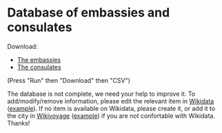 # Database of embassies and consulates

Download:
- [The embassies](https://query.wikidata.org/#%23Embassies%0ASELECT%20DISTINCT%0A%09%28SAMPLE%28%3Fcountry_label%29%20as%20%3Fcountry%29%0A%09%28SAMPLE%28%3Fcity_label%29%20as%20%3Fcity%29%0A%09%28SAMPLE%28%3Faddress%29%20as%20%3Faddress%29%0A%09%28SAMPLE%28%3Fcoordinates%29%20as%20%3Fcoordinates%29%0A%09%28SAMPLE%28%3Foperator_label%29%20as%20%3Foperator%29%0A%09%28SAMPLE%28%3Fphone%29%20as%20%3Fphone%29%0A%09%28SAMPLE%28%3Femail%29%20as%20%3Femail%29%0A%09%28SAMPLE%28%3Fwebsite%29%20as%20%3Fwebsite%29%0A%09%28SAMPLE%28%3Ffacebook%29%20as%20%3Ffacebook%29%0A%09%28SAMPLE%28%3Fimage%29%20as%20%3Fimage%29%0A%09%3Fwikidata%0AWHERE%20%7B%0A%09%3Fwikidata%20wdt%3AP31%20wd%3AQ3917681.%0A%20%20%20%20OPTIONAL%20%7B%3Fwikidata%20wdt%3AP131%2a%2Fwdt%3AP17%20%3FcountryId.%20%3FcountryId%20rdfs%3Alabel%20%3Fcountry_label.%20filter%20%28lang%28%3Fcountry_label%29%20%3D%20%22en%22%29.%7D%0A%20%20%20%20OPTIONAL%20%7B%3Fwikidata%20wdt%3AP131%20%3FcityId.%20%3FcityId%20rdfs%3Alabel%20%3Fcity_label.%20filter%20%28lang%28%3Fcity_label%29%20%3D%20%22en%22%29.%7D%0A%20%20%20%20OPTIONAL%20%7B%3Fwikidata%20wdt%3AP969%20%3Faddress%20.%7D%0A%20%20%20%20OPTIONAL%20%7B%3Fwikidata%20wdt%3AP625%20%3Fcoordinates.%7D%0A%20%20%09OPTIONAL%20%7B%3Fwikidata%20wdt%3AP137%20%3FoperatorId.%20%3FoperatorId%20rdfs%3Alabel%20%3Foperator_label.%20filter%20%28lang%28%3Foperator_label%29%20%3D%20%22en%22%29.%7D%0A%20%20%20%20OPTIONAL%20%7B%3Fwikidata%20wdt%3AP1329%20%3Fphone%20.%7D%0A%20%20%20%20OPTIONAL%20%7B%3Fwikidata%20wdt%3AP968%20%3Femail%20.%7D%0A%20%20%20%20OPTIONAL%20%7B%3Fwikidata%20wdt%3AP856%20%3Fwebsite%20.%7D%0A%20%20%20%20OPTIONAL%20%7B%3Fwikidata%20wdt%3AP2013%20%3Ffacebook%20.%7D%0A%20%20%20%20OPTIONAL%20%7B%3Fwikidata%20wdt%3AP18%20%3Fimage%20.%7D%0A%09SERVICE%20wikibase%3Alabel%20%7B%20bd%3AserviceParam%20wikibase%3Alanguage%20%22en%2Cru%2Cde%2Cfr%2Ces%22%20%7D%0A%7D%20GROUP%20BY%20%3Fwikidata%20%3FwikidataLabel%20ORDER%20BY%20ASC%28%3Fcountry%29%20ASC%28%3Fcity%29%20ASC%28%3Foperator%29)
- [The consulates](https://query.wikidata.org/#%23Consulates%0ASELECT%20DISTINCT%0A%09%28SAMPLE%28%3Fcountry_label%29%20as%20%3Fcountry%29%0A%09%28SAMPLE%28%3Fcity_label%29%20as%20%3Fcity%29%0A%09%28SAMPLE%28%3Faddress%29%20as%20%3Faddress%29%0A%09%28SAMPLE%28%3Fcoordinates%29%20as%20%3Fcoordinates%29%0A%09%28SAMPLE%28%3Foperator_label%29%20as%20%3Foperator%29%0A%09%28SAMPLE%28%3Fphone%29%20as%20%3Fphone%29%0A%09%28SAMPLE%28%3Femail%29%20as%20%3Femail%29%0A%09%28SAMPLE%28%3Fwebsite%29%20as%20%3Fwebsite%29%0A%09%28SAMPLE%28%3Ffacebook%29%20as%20%3Ffacebook%29%0A%09%28SAMPLE%28%3Fimage%29%20as%20%3Fimage%29%0A%09%3Fwikidata%0AWHERE%20%7B%0A%09%3Fwikidata%20wdt%3AP31%20wd%3AQ7843791.%0A%20%20%20%20OPTIONAL%20%7B%3Fwikidata%20wdt%3AP131%2a%2Fwdt%3AP17%20%3FcountryId.%20%3FcountryId%20rdfs%3Alabel%20%3Fcountry_label.%20filter%20%28lang%28%3Fcountry_label%29%20%3D%20%22en%22%29.%7D%0A%20%20%20%20OPTIONAL%20%7B%3Fwikidata%20wdt%3AP131%20%3FcityId.%20%3FcityId%20rdfs%3Alabel%20%3Fcity_label.%20filter%20%28lang%28%3Fcity_label%29%20%3D%20%22en%22%29.%7D%0A%20%20%20%20OPTIONAL%20%7B%3Fwikidata%20wdt%3AP969%20%3Faddress%20.%7D%0A%20%20%20%20OPTIONAL%20%7B%3Fwikidata%20wdt%3AP625%20%3Fcoordinates.%7D%0A%20%20%09OPTIONAL%20%7B%3Fwikidata%20wdt%3AP137%20%3FoperatorId.%20%3FoperatorId%20rdfs%3Alabel%20%3Foperator_label.%20filter%20%28lang%28%3Foperator_label%29%20%3D%20%22en%22%29.%7D%0A%20%20%20%20OPTIONAL%20%7B%3Fwikidata%20wdt%3AP1329%20%3Fphone%20.%7D%0A%20%20%20%20OPTIONAL%20%7B%3Fwikidata%20wdt%3AP968%20%3Femail%20.%7D%0A%20%20%20%20OPTIONAL%20%7B%3Fwikidata%20wdt%3AP856%20%3Fwebsite%20.%7D%0A%20%20%20%20OPTIONAL%20%7B%3Fwikidata%20wdt%3AP2013%20%3Ffacebook%20.%7D%0A%20%20%20%20OPTIONAL%20%7B%3Fwikidata%20wdt%3AP18%20%3Fimage%20.%7D%0A%09SERVICE%20wikibase%3Alabel%20%7B%20bd%3AserviceParam%20wikibase%3Alanguage%20%22en%2Cru%2Cde%2Cfr%2Ces%22%20%7D%0A%7D%20GROUP%20BY%20%3Fwikidata%20%3FwikidataLabel%20ORDER%20BY%20ASC%28%3Fcountry%29%20ASC%28%3Fcity%29%20ASC%28%3Foperator%29)

(Press "Run" then "Download" then "CSV")

The database is not complete, we need your help to improve it. To add/modify/remove information, please edit the relevant item in [Wikidata](http://wikidata.org) ([example](https://www.wikidata.org/wiki/Q2841718)). If no item is available on Wikidata, please create it, or add it to the city in [Wikivoyage](http://wikivoyage.org) ([example](https://en.wikivoyage.org/wiki/Karachi#Consulates)) if you are not confortable with Wikidata. Thanks!
